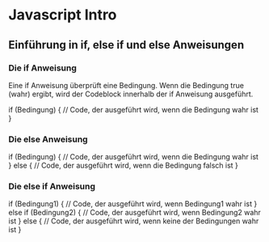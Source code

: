 # Javascript Intro

## Einführung in if, else if und else Anweisungen

### Die if Anweisung
Eine if Anweisung überprüft eine Bedingung. Wenn die Bedingung true (wahr) ergibt, wird der Codeblock innerhalb der if Anweisung ausgeführt.

if (Bedingung) {
  // Code, der ausgeführt wird, wenn die Bedingung wahr ist
}

### Die else Anweisung

if (Bedingung) {
  // Code, der ausgeführt wird, wenn die Bedingung wahr ist
} else {
  // Code, der ausgeführt wird, wenn die Bedingung falsch ist
}

### Die else if Anweisung
if (Bedingung1) {
  // Code, der ausgeführt wird, wenn Bedingung1 wahr ist
} else if (Bedingung2) {
  // Code, der ausgeführt wird, wenn Bedingung2 wahr ist
} else {
  // Code, der ausgeführt wird, wenn keine der Bedingungen wahr ist
}